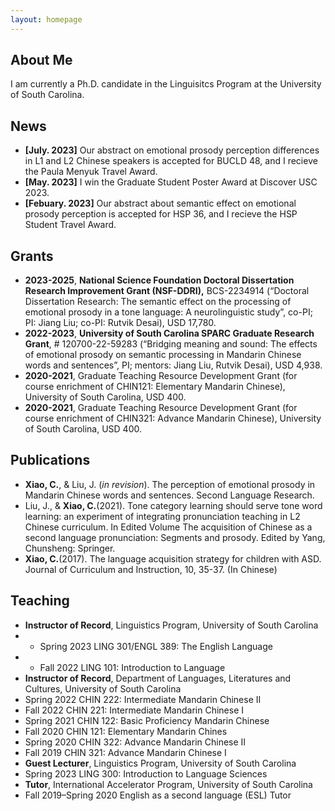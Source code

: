 ```yaml
---
layout: homepage
---
```


## About Me

I am currently a Ph.D. candidate in the Linguisitcs Program at the University of South Carolina.

## News

- **[July. 2023]** Our abstract on emotional prosody perception differences in L1 and L2 Chinese speakers is accepted for BUCLD 48, and I recieve the Paula Menyuk Travel Award.
- **[May. 2023]** I win the Graduate Student Poster Award at Discover USC 2023.
- **[Febuary. 2023]** Our abstract about semantic effect on emotional prosody perception is accepted for HSP 36, and I recieve the HSP Student Travel Award.

## Grants
- **2023-2025**, **National Science Foundation Doctoral Dissertation Research Improvement Grant (NSF-DDRI),** BCS-2234914 (“Doctoral Dissertation Research: The semantic effect on the processing of emotional prosody in a tone language: A neurolinguistic study”, co-PI; PI: Jiang Liu; co-PI: Rutvik Desai), USD 17,780.
- **2022-2023**, **University of South Carolina SPARC Graduate Research Grant**, # 120700-22-59283 (“Bridging meaning and sound: The effects of emotional prosody on semantic processing in Mandarin Chinese words and sentences”, PI; mentors: Jiang Liu, Rutvik Desai), USD 4,938.
- **2020-2021**, Graduate Teaching Resource Development Grant (for course enrichment of CHIN121: Elementary Mandarin Chinese), University of South Carolina, USD 400.
- **2020-2021**, Graduate Teaching Resource Development Grant (for course enrichment of CHIN321: Advance Mandarin Chinese), University of South Carolina, USD 400.
  
## Publications

- **Xiao, C.**, & Liu, J. (*in revision*). The perception of emotional prosody in Mandarin Chinese words and sentences. Second Language Research.
- Liu, J., & **Xiao, C.**(2021). Tone category learning should serve tone word learning: an experiment of integrating pronunciation teaching in L2 Chinese curriculum. In Edited Volume The acquisition of Chinese as a second language pronunciation: Segments and prosody. Edited by Yang, Chunsheng: Springer. 
- **Xiao, C.**(2017). The language acquisition strategy for children with ASD. Journal of Curriculum and Instruction, 10, 35-37. (In Chinese)

## Teaching 

- **Instructor of Record**, Linguistics Program, University of South Carolina
- - Spring 2023			          LING 301/ENGL 389: The English Language
- - Fall 2022			            LING 101: Introduction to Language 
- **Instructor of Record**, Department of Languages, Literatures and Cultures, University of South Carolina
- Spring 2022			          CHIN 222: Intermediate Mandarin Chinese II
- Fall 2022			            CHIN 221: Intermediate Mandarin Chinese I
- Spring 2021			          CHIN 122: Basic Proficiency Mandarin Chinese
- Fall 2020			            CHIN 121: Elementary Mandarin Chines
- Spring 2020			          CHIN 322: Advance Mandarin Chinese II
- Fall 2019			            CHIN 321: Advance Mandarin Chinese I
- **Guest Lecturer**, Linguistics Program, University of South Carolina
- Spring 2023			          LING 300: Introduction to Language Sciences
- **Tutor**, International Accelerator Program, University of South Carolina
- Fall 2019–Spring 2020		  English as a second language (ESL) Tutor


